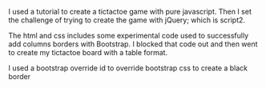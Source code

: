 I used a tutorial to create a tictactoe game with pure javascript. Then I set the challenge of trying to create the game with jQuery; which is script2. 

The html and css includes some experimental code used to successfully add columns borders with Bootstrap. I blocked that code out and then went to create my tictactoe board with a table format. 

I used a bootstrap override id to override bootstrap css to create a black border
